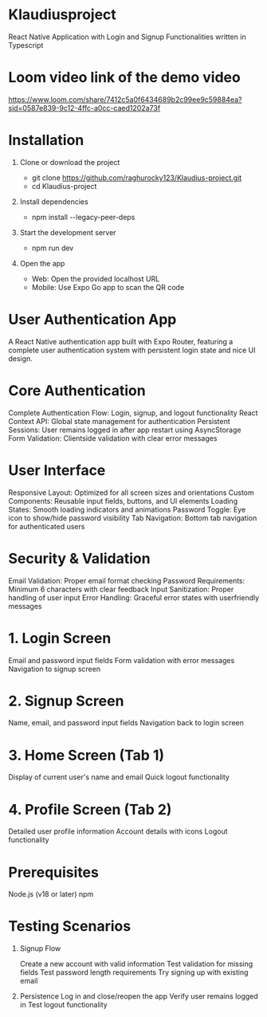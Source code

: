 # Klaudiusproject

React Native Application with Login and Signup Functionalities written in Typescript

# Loom video link of the demo video

https://www.loom.com/share/7412c5a0f6434689b2c99ee9c59884ea?sid=0587e839-9c12-4ffc-a0cc-caed1202a73f

# Installation

1. Clone or download the project

   - git clone https://github.com/raghurocky123/Klaudius-project.git
   - cd Klaudius-project

2. Install dependencies

   - npm install --legacy-peer-deps

3. Start the development server

   - npm run dev

4. Open the app
   - Web: Open the provided localhost URL
   - Mobile: Use Expo Go app to scan the QR code

# User Authentication App

A React Native authentication app built with Expo Router, featuring a complete user authentication system with persistent login state and nice UI design.

# Core Authentication

Complete Authentication Flow: Login, signup, and logout functionality
React Context API: Global state management for authentication
Persistent Sessions: User remains logged in after app restart using AsyncStorage
Form Validation: Clientside validation with clear error messages

# User Interface

Responsive Layout: Optimized for all screen sizes and orientations
Custom Components: Reusable input fields, buttons, and UI elements
Loading States: Smooth loading indicators and animations
Password Toggle: Eye icon to show/hide password visibility
Tab Navigation: Bottom tab navigation for authenticated users

# Security & Validation

Email Validation: Proper email format checking
Password Requirements: Minimum 6 characters with clear feedback
Input Sanitization: Proper handling of user input
Error Handling: Graceful error states with userfriendly messages

# 1. Login Screen

Email and password input fields
Form validation with error messages
Navigation to signup screen

# 2. Signup Screen

Name, email, and password input fields
Navigation back to login screen

# 3. Home Screen (Tab 1)

Display of current user's name and email
Quick logout functionality

# 4. Profile Screen (Tab 2)

Detailed user profile information
Account details with icons
Logout functionality

# Prerequisites

Node.js (v18 or later)
npm

# Testing Scenarios

1. Signup Flow

   Create a new account with valid information
   Test validation for missing fields
   Test password length requirements
   Try signing up with existing email

2. Persistence
   Log in and close/reopen the app
   Verify user remains logged in
   Test logout functionality
